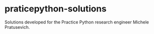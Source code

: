 # praticepython-solutions
Solutions developed for the Practice Python research engineer Michele Pratusevich.
